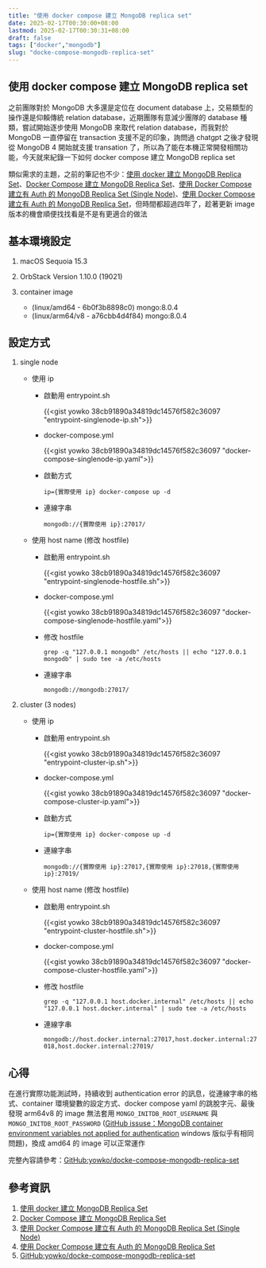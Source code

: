 ```yaml
---
title: "使用 docker compose 建立 MongoDB replica set"
date: 2025-02-17T00:30:00+08:00
lastmod: 2025-02-17T00:30:31+08:00
draft: false
tags: ["docker","mongodb"]
slug: "docke-compose-mongodb-replica-set"
---
```


## 使用 docker compose 建立 MongoDB replica set

之前團隊對於 MongoDB 大多還是定位在 document database 上，交易類型的操作還是仰賴傳統 relation database，近期團隊有意減少團隊的 database 種類，嘗試開始逐步使用 MongoDB 來取代 relation database，而我對於 MongoDB 一直停留在 transaction 支援不足的印象，詢問過 chatgpt 之後才發現從 MongoDB 4 開始就支援 transation 了，所以為了能在本機正常開發相關功能，今天就來紀錄一下如何 docker compose 建立 MongoDB replica set

類似需求的主題，之前的筆記也不少：[使用 docker 建立 MongoDB Replica Set](/docker-mongodb-replica-set/)、[Docker Compose 建立 MongoDB Replica Set](/docker-compose-mongodb-replica-set/)、[使用 Docker Compose 建立有 Auth 的 MongoDB Replica Set (Single Node)](/docker-compose-mongodb-replica-set-with-auth-standalone/)、[使用 Docker Compose 建立有 Auth 的 MongoDB Replica Set](/docker-compose-mongodb-replica-set-with-auth/)，但時間都超過四年了，趁著更新 image 版本的機會順便找找看是不是有更適合的做法

## 基本環境設定

1. macOS Sequoia 15.3
2. OrbStack Version 1.10.0 (19021)
3. container image

    - (linux/amd64 - 6b0f3b8898c0) mongo:8.0.4
    - (linux/arm64/v8 - a76cbb4d4f84) mongo:8.0.4

## 設定方式

1. single node
    - 使用 ip

        - 啟動用 entrypoint.sh

            {{<gist yowko 38cb91890a34819dc14576f582c36097 "entrypoint-singlenode-ip.sh">}}

        - docker-compose.yml

            {{<gist yowko 38cb91890a34819dc14576f582c36097 "docker-compose-singlenode-ip.yaml">}}
        - 啟動方式

            `ip={實際使用 ip} docker-compose up -d`

        - 連線字串

            `mongodb://{實際使用 ip}:27017/`

    - 使用 host name (修改 hostfile)

        - 啟動用 entrypoint.sh

            {{<gist yowko 38cb91890a34819dc14576f582c36097 "entrypoint-singlenode-hostfile.sh">}}

        - docker-compose.yml

            {{<gist yowko 38cb91890a34819dc14576f582c36097 "docker-compose-singlenode-hostfile.yaml">}}
        - 修改 hostfile

            `grep -q "127.0.0.1 mongodb" /etc/hosts || echo "127.0.0.1 mongodb" | sudo tee -a /etc/hosts`

        - 連線字串

            `mongodb://mongodb:27017/`

2. cluster (3 nodes)
    - 使用 ip

        - 啟動用 entrypoint.sh

            {{<gist yowko 38cb91890a34819dc14576f582c36097 "entrypoint-cluster-ip.sh">}}

        - docker-compose.yml

            {{<gist yowko 38cb91890a34819dc14576f582c36097 "docker-compose-cluster-ip.yaml">}}

        - 啟動方式

            `ip={實際使用 ip} docker-compose up -d`

        - 連線字串

            `mongodb://{實際使用 ip}:27017,{實際使用 ip}:27018,{實際使用 ip}:27019/`

    - 使用 host name (修改 hostfile)

        - 啟動用 entrypoint.sh

            {{<gist yowko 38cb91890a34819dc14576f582c36097 "entrypoint-cluster-hostfile.sh">}}

        - docker-compose.yml

            {{<gist yowko 38cb91890a34819dc14576f582c36097 "docker-compose-cluster-hostfile.yaml">}}

        - 修改 hostfile

            `grep -q "127.0.0.1 host.docker.internal" /etc/hosts || echo "127.0.0.1 host.docker.internal" | sudo tee -a /etc/hosts`
        - 連線字串

            `mongodb://host.docker.internal:27017,host.docker.internal:27018,host.docker.internal:27019/`

## 心得

在進行實際功能測試時，持續收到 authentication error 的訊息，從連線字串的格式、container 環境變數的設定方式、docker compose yaml 的跳脫字元、最後發現 arm64v8 的 image 無法套用 `MONGO_INITDB_ROOT_USERNAME` 與 `MONGO_INITDB_ROOT_PASSWORD` ([GitHub issuse：MongoDB container environment variables not applied for authentication](https://github.com/docker-library/mongo/issues/715) windows 版似乎有相同問題)，換成 amd64 的 image 可以正常運作

完整內容請參考：[GitHub:yowko/docke-compose-mongodb-replica-set](https://github.com/yowko/docke-compose-mongodb-replica-set)

## 參考資訊

1. [使用 docker 建立 MongoDB Replica Set](/docker-mongodb-replica-set/)
2. [Docker Compose 建立 MongoDB Replica Set](/docker-compose-mongodb-replica-set/)
3. [使用 Docker Compose 建立有 Auth 的 MongoDB Replica Set (Single Node)](/docker-compose-mongodb-replica-set-with-auth-standalone/)
4. [使用 Docker Compose 建立有 Auth 的 MongoDB Replica Set](/docker-compose-mongodb-replica-set-with-auth/)
5. [GitHub:yowko/docke-compose-mongodb-replica-set](https://github.com/yowko/docke-compose-mongodb-replica-set)
